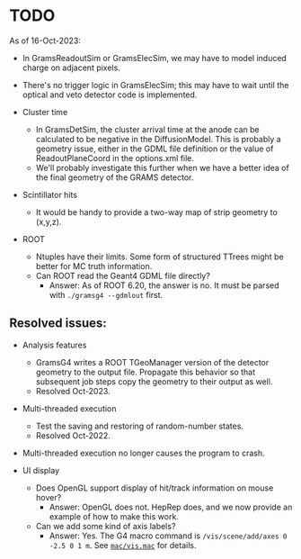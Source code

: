 # TODO 

As of 16-Oct-2023:

- In GramsReadoutSim or GramsElecSim, we may have to model induced charge on adjacent pixels. 
- There's no trigger logic in GramsElecSim; this may have to wait until the optical and 
  veto detector code is implemented. 

- Cluster time 
   - In GramsDetSim, the cluster arrival time at the anode
     can be calculated to be negative in the DiffusionModel. This is
     probably a geometry issue, either in the GDML file definition or
     the value of ReadoutPlaneCoord in the options.xml file.
   - We'll probably investigate this further when we have a better
     idea of the final geometry of the GRAMS detector. 

- Scintillator hits
   - It would be handy to provide a two-way map of strip geometry to (x,y,z).
   
- ROOT 
   - Ntuples have their limits. Some form of structured TTrees might be better for MC truth information. 
   - Can ROOT read the Geant4 GDML file directly?
      - Answer: As of ROOT 6.20, the answer is no. It must be parsed with `./gramsg4 --gdmlout` first.

## Resolved issues:

- Analysis features
   - GramsG4 writes a ROOT TGeoManager version of the detector geometry to the output file. 
     Propagate this behavior so that subsequent job steps copy the geometry to their output as well. 
   - Resolved Oct-2023.

- Multi-threaded execution
   - Test the saving and restoring of random-number states. 
   - Resolved Oct-2022.
   
- Multi-threaded execution no longer causes the program to crash. 

- UI display
   - Does OpenGL support display of hit/track information on mouse hover?
      - Answer: OpenGL does not. HepRep does, and we now provide an example of how to make this work. 
   - Can we add some kind of axis labels?
      - Answer: Yes. The G4 macro command is `/vis/scene/add/axes 0 -2.5 0 1 m`. See [`mac/vis.mac`](mac/vis.mac) for details.

